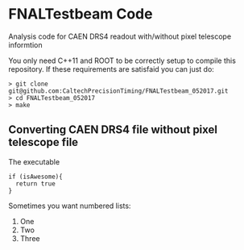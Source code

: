 # FNALTestbeam Code
Analysis code for CAEN DRS4 readout with/without pixel telescope
informtion

You only need C++11 and  ROOT to be correctly setup to compile this
repository. If these requirements are satisfaid you can just do:

```
> git clone git@github.com:CaltechPrecisionTiming/FNALTestbeam_052017.git
> cd FNALTestbeam_052017
> make
```


## Converting CAEN DRS4 file without pixel telescope file

The executable 
```
if (isAwesome){
  return true
}
```

Sometimes you want numbered lists:

1. One
2. Two
3. Three
